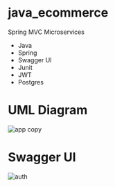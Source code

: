 # java_ecommerce

Spring MVC Microservices
- Java
- Spring
- Swagger UI
- Junit 
- JWT
- Postgres

# UML Diagram 
![app copy](https://user-images.githubusercontent.com/85416532/200148190-d0c413e4-df65-41c5-ba95-996a1ecc98c6.png)

# Swagger UI
![auth](https://user-images.githubusercontent.com/85416532/200148215-47fd4de1-0314-4454-ad0e-a55572ac7e67.png)
